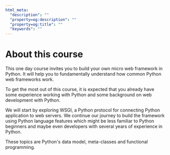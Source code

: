 ```yaml
---
html_meta:
  "description": ""
  "property=og:description": ""
  "property=og:title": ""
  "keywords": ""
---
```


# About this course

This one day course invites you to build your own micro web framework
in Python. It will help you to fundamentally understand how common Python
web frameworks work.

To get the most out of this course, it is expected that you already have
some experience working with Python and some background on web development
with Python.

We will start by exploring WSGI, a Python protocol for connecting Python
application to web servers. We continue our journey to build the
framework using Python language features which might be less familiar
to Python beginners and maybe even developers with several years of
experience in Python.

These topics are Python's data model, meta-classes and functional
programming.
